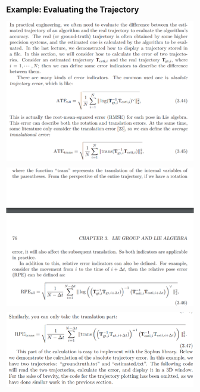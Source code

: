 ## Example: Evaluating the Trajectory

![Part 1](https://github.com/lacie-life/visual-slam/blob/main/sophus/example/images/example.png?raw=true)

![Part 2](https://github.com/lacie-life/visual-slam/blob/main/sophus/example/images/example-1.png?raw=true)

![Part 3](https://github.com/lacie-life/visual-slam/blob/main/sophus/example/images/example-2.png?raw=true)